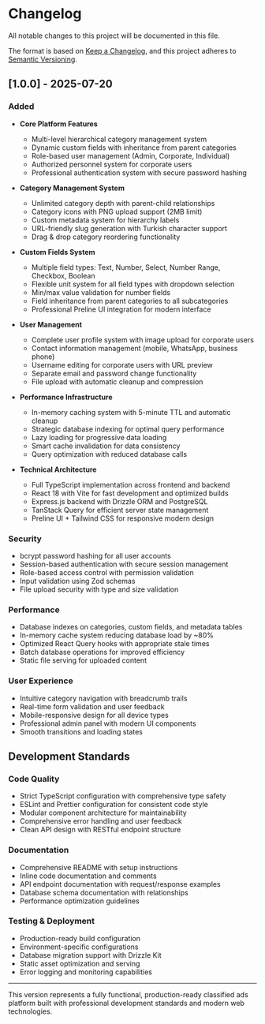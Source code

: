 # Changelog

All notable changes to this project will be documented in this file.

The format is based on [Keep a Changelog](https://keepachangelog.com/en/1.0.0/),
and this project adheres to [Semantic Versioning](https://semver.org/spec/v2.0.0.html).

## [1.0.0] - 2025-07-20

### Added
- **Core Platform Features**
  - Multi-level hierarchical category management system
  - Dynamic custom fields with inheritance from parent categories
  - Role-based user management (Admin, Corporate, Individual)
  - Authorized personnel system for corporate users
  - Professional authentication system with secure password hashing

- **Category Management System**
  - Unlimited category depth with parent-child relationships
  - Category icons with PNG upload support (2MB limit)
  - Custom metadata system for hierarchy labels
  - URL-friendly slug generation with Turkish character support
  - Drag & drop category reordering functionality

- **Custom Fields System**
  - Multiple field types: Text, Number, Select, Number Range, Checkbox, Boolean
  - Flexible unit system for all field types with dropdown selection
  - Min/max value validation for number fields
  - Field inheritance from parent categories to all subcategories
  - Professional Preline UI integration for modern interface

- **User Management**
  - Complete user profile system with image upload for corporate users
  - Contact information management (mobile, WhatsApp, business phone)
  - Username editing for corporate users with URL preview
  - Separate email and password change functionality
  - File upload with automatic cleanup and compression

- **Performance Infrastructure**
  - In-memory caching system with 5-minute TTL and automatic cleanup
  - Strategic database indexing for optimal query performance
  - Lazy loading for progressive data loading
  - Smart cache invalidation for data consistency
  - Query optimization with reduced database calls

- **Technical Architecture**
  - Full TypeScript implementation across frontend and backend
  - React 18 with Vite for fast development and optimized builds
  - Express.js backend with Drizzle ORM and PostgreSQL
  - TanStack Query for efficient server state management
  - Preline UI + Tailwind CSS for responsive modern design

### Security
- bcrypt password hashing for all user accounts
- Session-based authentication with secure session management
- Role-based access control with permission validation
- Input validation using Zod schemas
- File upload security with type and size validation

### Performance
- Database indexes on categories, custom fields, and metadata tables
- In-memory cache system reducing database load by ~80%
- Optimized React Query hooks with appropriate stale times
- Batch database operations for improved efficiency
- Static file serving for uploaded content

### User Experience
- Intuitive category navigation with breadcrumb trails
- Real-time form validation and user feedback
- Mobile-responsive design for all device types
- Professional admin panel with modern UI components
- Smooth transitions and loading states

## Development Standards

### Code Quality
- Strict TypeScript configuration with comprehensive type safety
- ESLint and Prettier configuration for consistent code style
- Modular component architecture for maintainability
- Comprehensive error handling and user feedback
- Clean API design with RESTful endpoint structure

### Documentation
- Comprehensive README with setup instructions
- Inline code documentation and comments
- API endpoint documentation with request/response examples
- Database schema documentation with relationships
- Performance optimization guidelines

### Testing & Deployment
- Production-ready build configuration
- Environment-specific configurations
- Database migration support with Drizzle Kit
- Static asset optimization and serving
- Error logging and monitoring capabilities

---

This version represents a fully functional, production-ready classified ads platform built with professional development standards and modern web technologies.